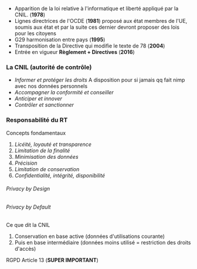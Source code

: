 - Apparition de la loi relative à l'informatique et liberté appliqué par la CNIL. (**1978**)
- Lignes directrices de l'OCDE (**1981**) proposé aux état membres de l'UE, soumis aux état et par la suite ces dernier devront proposer des lois pour les citoyens
- G29 harmonisation entre pays (**1995**)
- Transposition de la Directive qui modifie le texte de 78 (**2004**)
- Entrée en vigueur **Règlement + Directives** (**2016**)

### La CNIL (autorité de contrôle)
- *Informer et protéger les droits* A disposition pour si jamais qq fait nimp avec nos données personnels 
- *Accompagner la conformité et conseiller*
- *Anticiper et innover*
- *Contrôler et sanctionner*

### Responsabilité du RT
Concepts fondamentaux
1) *Licéité, loyauté et transparence*
2) *Limitation de la finalité*
3) *Minimisation des données*
4) *Précision*
5) *Limitation de conservation*
6) *Confidentialité, intégrité, disponibilité*

###### Privacy by Design
###### Privacy by Default

Ce que dit la CNIL
1) Conservation en base active (données d'utilisations courante)
2) Puis en base intermédiaire (données moins utilisé = restriction des droits d'accès)

RGPD Article 13 (**SUPER IMPORTANT**)